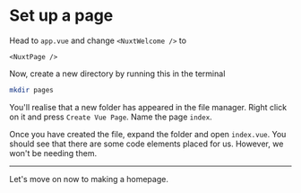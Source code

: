 # Set up a page
Head to `app.vue` and change `<NuxtWelcome />` to
```vue
<NuxtPage />
```
Now, create a new directory by running this in the terminal
```bash
mkdir pages
```
You'll realise that a new folder has appeared in the file manager. Right click on it and press `Create Vue Page`. Name the page `index`.

Once you have created the file, expand the folder and open `index.vue`. You should see that there are some code elements placed for us. However, we won't be needing them.

---
Let's move on now to making a homepage.